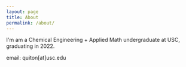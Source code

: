 ```yaml
---
layout: page
title: About
permalink: /about/
---
```


I'm am a Chemical Engineering + Applied Math undergraduate at USC, graduating in 2022.

email: quiton[at]usc.edu
